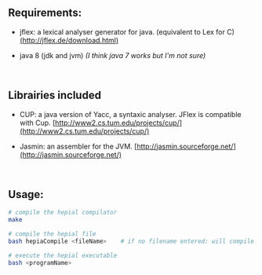 ## Requirements:

- jflex: a lexical analyser generator for java. (equivalent to Lex for C) [(http://jflex.de/download.html)](http://jflex.de/download.html) 

- java 8 (jdk and jvm)  _(I think java 7 works but I'm not sure)_

  ​

## Librairies included

- CUP: a java version of Yacc, a syntaxic analyser.  JFlex is compatible with Cup.  [http://www2.cs.tum.edu/projects/cup/](http://www2.cs.tum.edu/projects/cup/)

- Jasmin:  an assembler for the JVM.  [http://jasmin.sourceforge.net/](http://jasmin.sourceforge.net/)

  ​


## Usage:

```bash
# compile the hepial compilator
make

# compile the hepial file
bash hepiaCompile <fileName>    # if no filename entered: will compile input.txt

# execute the hepial executable
bash <programName> 
```

